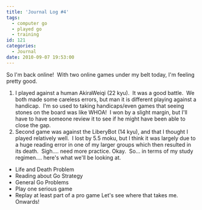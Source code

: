 ```yaml
---
title: 'Journal Log #4'
tags:
  - computer go
  - played go
  - training
id: 121
categories:
  - Journal
date: 2010-09-07 19:53:00
---
```


So I'm back online!  With two online games under my belt today, I'm feeling pretty good.

1.  I played against a human AkiraWeiqi (22 kyu).  It was a good battle.  We both made some careless errors, but man it is different playing against a handicap.  I'm so used to taking handicaps/even games that seeing stones on the board was like WHOA!  I won by a slight margin, but I'll have to have someone review it to see if he might have been able to close the gap.
2.  Second game was against the LiberyBot (14 kyu), and that I thought I played relatively well.  I lost by 5.5 moku, but I think it was largely due to a huge reading error in one of my larger groups which then resulted in its death.  Sigh.... need more practice.
Okay.  So... in terms of my study regimen.... here's what we'll be looking at.

*   Life and Death Problem
*   Reading about Go Strategy
*   General Go Problems
*   Play one serious game
*   Replay at least part of a pro game
Let's see where that takes me.  Onwards!